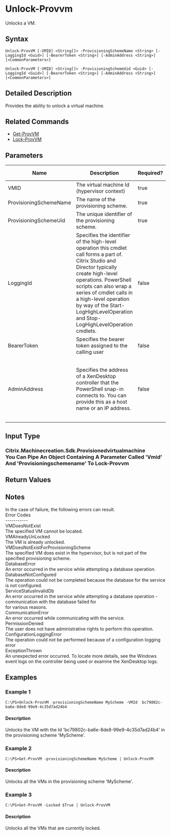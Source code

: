 ﻿
# Unlock-Provvm
Unlocks a VM.
## Syntax
```
Unlock-ProvVM [-VMID] <String[]> -ProvisioningSchemeName <String> [-LoggingId <Guid>] [-BearerToken <String>] [-AdminAddress <String>] [<CommonParameters>]

Unlock-ProvVM [-VMID] <String[]> -ProvisioningSchemeUid <Guid> [-LoggingId <Guid>] [-BearerToken <String>] [-AdminAddress <String>] [<CommonParameters>]
```
## Detailed Description
Provides the ability to unlock a virtual machine.


## Related Commands

* [Get-ProvVM](../Get-ProvVM/)
* [Lock-ProvVM](../Lock-ProvVM/)
## Parameters
| Name   | Description | Required? | Pipeline Input | Default Value |
| --- | --- | --- | --- | --- |
| VMID | The virtual machine Id (hypervisor context) | true | true (ByPropertyName) |  |
| ProvisioningSchemeName | The name of the provisioning scheme. | true | true (ByPropertyName) |  |
| ProvisioningSchemeUid | The unique identifier of the provisioning scheme. | true | false |  |
| LoggingId | Specifies the identifier of the high-level operation this cmdlet call forms a part of. Citrix Studio and Director typically create high-level operations. PowerShell scripts can also wrap a series of cmdlet calls in a high-level operation by way of the Start-LogHighLevelOperation and Stop-LogHighLevelOperation cmdlets. | false | false |  |
| BearerToken | Specifies the bearer token assigned to the calling user | false | false |  |
| AdminAddress | Specifies the address of a XenDesktop controller that the PowerShell snap-in connects to.  You can provide this as a host name or an IP address. | false | false | LocalHost. Once a value is provided by any cmdlet, this value becomes the default. |

## Input Type

### Citrix.Machinecreation.Sdk.Provisionedvirtualmachine<br>    You Can Pipe An Object Containing A Parameter Called 'Vmid' And 'Provisioningschemename' To Lock-Provvm

## Return Values

### 

## Notes
In the case of failure, the following errors can result.<br>    Error Codes<br>    -----------<br>    VMDoesNotExist<br>    The specified VM cannot be located.<br>    VMAlreadyUnLocked<br>    The VM is already unlocked.<br>    VMDoesNotExistForProvisioningScheme<br>    The specified VM does exist in the hypervisor, but is not part of the specified provisioning scheme.<br>    DatabaseError<br>    An error occurred in the service while attempting a database operation.<br>    DatabaseNotConfigured<br>    The operation could not be completed because the database for the service is not configured.<br>    ServiceStatusInvalidDb<br>    An error occurred in the service while attempting a database operation - communication with the database failed for<br>    for various reasons.<br>    CommunicationError<br>    An error occurred while communicating with the service.<br>    PermissionDenied<br>    The user does not have administrative rights to perform this operation.<br>    ConfigurationLoggingError<br>    The operation could not be performed because of a configuration logging error<br>    ExceptionThrown<br>    An unexpected error occurred.  To locate more details, see the Windows event logs on the controller being used or examine the XenDesktop logs.
## Examples

### Example 1
```
C:\PS>Unlock-ProvVM -provisioningSchemeName MyScheme -VMId  bc79802c-ba6e-8de8-99e9-4c35d7ad24b4
```
#### Description
Unlocks the VM with the Id 'bc79802c-ba6e-8de8-99e9-4c35d7ad24b4' in the provisioning scheme 'MyScheme'.
### Example 2
```
C:\PS>Get-ProvVM -provisioningSchemeName MyScheme | Unlock-ProvVM
```
#### Description
Unlocks all the VMs in the provisioning scheme 'MyScheme'.
### Example 3
```
C:\PS>Get-ProvVM -Locked $True | Unlock-ProvVM
```
#### Description
Unlocks all the VMs that are currently locked.
